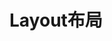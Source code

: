 <script lang='ts' setup>
    import demo from './demo.vue'
</script>

# Layout布局

<Preview comp-Name='Layout' demo-name='demo'>
    <demo/>
</Preview>
